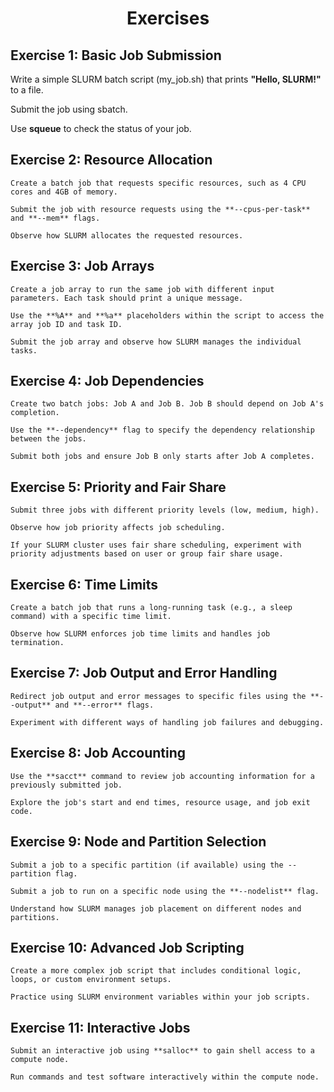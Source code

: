 <h1 align="center">Exercises</h1>

## Exercise 1: Basic Job Submission

Write a simple SLURM batch script (my_job.sh) that prints **"Hello, SLURM!"** to a file.

Submit the job using sbatch.

Use **squeue** to check the status of your job.

## Exercise 2: Resource Allocation

    Create a batch job that requests specific resources, such as 4 CPU cores and 4GB of memory.

    Submit the job with resource requests using the **--cpus-per-task** and **--mem** flags.

    Observe how SLURM allocates the requested resources.

## Exercise 3: Job Arrays

    Create a job array to run the same job with different input parameters. Each task should print a unique message.

    Use the **%A** and **%a** placeholders within the script to access the array job ID and task ID.

    Submit the job array and observe how SLURM manages the individual tasks.

## Exercise 4: Job Dependencies

    Create two batch jobs: Job A and Job B. Job B should depend on Job A's completion.

    Use the **--dependency** flag to specify the dependency relationship between the jobs.

    Submit both jobs and ensure Job B only starts after Job A completes.

## Exercise 5: Priority and Fair Share

    Submit three jobs with different priority levels (low, medium, high).

    Observe how job priority affects job scheduling.

    If your SLURM cluster uses fair share scheduling, experiment with priority adjustments based on user or group fair share usage.

## Exercise 6: Time Limits

    Create a batch job that runs a long-running task (e.g., a sleep command) with a specific time limit.

    Observe how SLURM enforces job time limits and handles job termination.

## Exercise 7: Job Output and Error Handling

    Redirect job output and error messages to specific files using the **--output** and **--error** flags.

    Experiment with different ways of handling job failures and debugging.

## Exercise 8: Job Accounting

    Use the **sacct** command to review job accounting information for a previously submitted job.

    Explore the job's start and end times, resource usage, and job exit code.

## Exercise 9: Node and Partition Selection

    Submit a job to a specific partition (if available) using the --partition flag.

    Submit a job to run on a specific node using the **--nodelist** flag.

    Understand how SLURM manages job placement on different nodes and partitions.

## Exercise 10: Advanced Job Scripting

    Create a more complex job script that includes conditional logic, loops, or custom environment setups.

    Practice using SLURM environment variables within your job scripts.

## Exercise 11: Interactive Jobs

    Submit an interactive job using **salloc** to gain shell access to a compute node.

    Run commands and test software interactively within the compute node.
 
